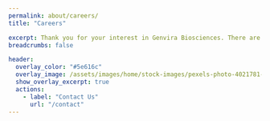 ```yaml
---
permalink: about/careers/
title: "Careers"

excerpt: Thank you for your interest in Genvira Biosciences. There are no open positions at the moment. However, you may send your resume to [info@genvira.com](mailto:info@genvira.com) for potential future opportunities.
breadcrumbs: false

header:
  overlay_color: "#5e616c"
  overlay_image: /assets/images/home/stock-images/pexels-photo-4021781-1920.webp
  show_overlay_excerpt: true
  actions:
    - label: "Contact Us"
      url: "/contact"
---
```


